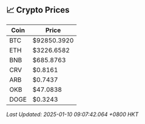 ## 📈 Crypto Prices

| Coin | Price |
| ---- | ----- |
| BTC | $92850.3920 |
| ETH | $3226.6582 |
| BNB | $685.8763 |
| CRV | $0.8161 |
| ARB | $0.7437 |
| OKB | $47.0838 |
| DOGE | $0.3243 |

_Last Updated: 2025-01-10 09:07:42.064 +0800 HKT_
